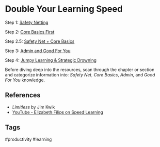 # Double Your Learning Speed 

Step 1: [Safety Netting](../202211200642)  

Step 2: [Core Basics First](../202211200649)  

Step 2.5: [Safety Net + Core Basics](../202211200730)  

Step 3: [Admin and Good For You](../202211200655)  

Step 4: [Jumpy Learning & Strategic Drowning](../202211200725)  

Before diving deep into the resources, scan through the chapter or section and categorize information into: *Safety Net*, *Core Basics*, *Admin*, and *Good For You* knowledge.  

## References
* *Limitless* by Jim Kwik
* [YouTube - Elizabeth Filips on Speed Learning](https://www.youtube.com/watch?v=_wzJnWCBWkI&t=981s)

## Tags
#productivity #learning
